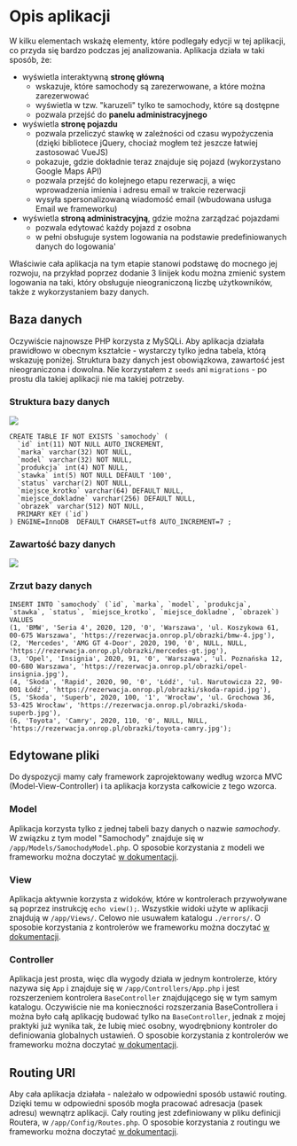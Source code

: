 # Opis aplikacji
W kilku elementach wskażę elementy, które podlegały edycji w tej aplikacji, co przyda się bardzo podczas jej analizowania.
Aplikacja działa w taki sposób, że:

 - wyświetla interaktywną **stronę główną**
	 - wskazuje, które samochody są zarezerwowane, a które można zarezerwować
	 - wyświetla w tzw. "karuzeli" tylko te samochody, które są dostępne
	 - pozwala przejść do **panelu administracyjnego**
 - wyświetla **stronę pojazdu**
	 - pozwala przeliczyć stawkę w zależności od czasu wypożyczenia (dzięki bibliotece jQuery, chociaż mogłem też jeszcze łatwiej zastosować VueJS)
	 - pokazuje, gdzie dokładnie teraz znajduje się pojazd (wykorzystano Google Maps API)
	 - pozwala przejść do kolejnego etapu rezerwacji, a więc wprowadzenia imienia i adresu email w trakcie rezerwacji
	 - wysyła spersonalizowaną wiadomość email (wbudowana usługa Email we frameworku)
 - wyświetla **stroną administracyjną**, gdzie można zarządzać pojazdami
	 - pozwala edytować każdy pojazd z osobna
	 - w pełni obsługuje system logowania na podstawie predefiniowanych danych do logowania'

Właściwie cała aplikacja na tym etapie stanowi podstawę do mocnego jej rozwoju, na przykład poprzez dodanie 3 linijek kodu można zmienić system logowania na taki, który obsługuje nieograniczoną liczbę użytkowników, także z wykorzystaniem bazy danych.

## Baza danych
Oczywiście najnowsze PHP korzysta z MySQLi. Aby aplikacja działała prawidłowo w obecnym kształcie - wystarczy tylko jedna tabela, którą wskazuję poniżej. Struktura bazy danych jest obowiązkowa, zawartość jest nieograniczona i dowolna.
Nie korzystałem z `seeds` ani `migrations` - po prostu dla takiej aplikacji nie ma takiej potrzeby.
### Struktura bazy danych
![](https://rezerwacja.onrop.pl/dodatki/zrzut2.png)

    CREATE TABLE IF NOT EXISTS `samochody` (
      `id` int(11) NOT NULL AUTO_INCREMENT,
      `marka` varchar(32) NOT NULL,
      `model` varchar(32) NOT NULL,
      `produkcja` int(4) NOT NULL,
      `stawka` int(5) NOT NULL DEFAULT '100',
      `status` varchar(2) NOT NULL,
      `miejsce_krotko` varchar(64) DEFAULT NULL,
      `miejsce_dokladne` varchar(256) DEFAULT NULL,
      `obrazek` varchar(512) NOT NULL,
      PRIMARY KEY (`id`)
    ) ENGINE=InnoDB  DEFAULT CHARSET=utf8 AUTO_INCREMENT=7 ;

### Zawartość bazy danych
![](https://rezerwacja.onrop.pl/dodatki/zrzut1.png)
### Zrzut bazy danych 

    INSERT INTO `samochody` (`id`, `marka`, `model`, `produkcja`, `stawka`, `status`, `miejsce_krotko`, `miejsce_dokladne`, `obrazek`) VALUES
    (1, 'BMW', 'Seria 4', 2020, 120, '0', 'Warszawa', 'ul. Koszykowa 61, 00-675 Warszawa', 'https://rezerwacja.onrop.pl/obrazki/bmw-4.jpg'),
    (2, 'Mercedes', 'AMG GT 4-Door', 2020, 190, '0', NULL, NULL, 'https://rezerwacja.onrop.pl/obrazki/mercedes-gt.jpg'),
    (3, 'Opel', 'Insignia', 2020, 91, '0', 'Warszawa', 'ul. Poznańska 12, 00-680 Warszawa', 'https://rezerwacja.onrop.pl/obrazki/opel-insignia.jpg'),
    (4, 'Skoda', 'Rapid', 2020, 90, '0', 'Łódź', 'ul. Narutowicza 22, 90-001 Łódź', 'https://rezerwacja.onrop.pl/obrazki/skoda-rapid.jpg'),
    (5, 'Skoda', 'Superb', 2020, 100, '1', 'Wrocław', 'ul. Grochowa 36, 53-425 Wrocław', 'https://rezerwacja.onrop.pl/obrazki/skoda-superb.jpg'),
    (6, 'Toyota', 'Camry', 2020, 110, '0', NULL, NULL, 'https://rezerwacja.onrop.pl/obrazki/toyota-camry.jpg');
## Edytowane pliki
Do dyspozycji mamy cały framework zaprojektowany według wzorca MVC (Model-View-Controller) i ta aplikacja korzysta całkowicie z tego wzorca.
### Model
Aplikacja korzysta tylko z jednej tabeli bazy danych o nazwie *samochody*. W związku z tym model "Samochody" znajduje się w `/app/Models/SamochodyModel.php`.
O sposobie korzystania z modeli we frameworku można doczytać [w dokumentacji](https://codeigniter.com/user_guide/models/model.html).
### View
Aplikacja aktywnie korzysta z widoków, które w kontrolerach przywoływane są poprzez instrukcję `echo view();`. Wszystkie widoki użyte w aplikacji znajdują w `/app/Views/`. Celowo nie usuwałem katalogu `./errors/`. 
O sposobie korzystania z kontrolerów we frameworku można doczytać [w dokumentacji](https://codeigniter.com/user_guide/outgoing/views.html).
### Controller
Aplikacja jest prosta, więc dla wygody działa w jednym kontrolerze, który nazywa się `App` i znajduje się w `/app/Controllers/App.php` i jest rozszerzeniem kontrolera `BaseController` znajdującego się w tym samym katalogu. Oczywiście nie ma konieczności rozszerzania BaseControllera i można było całą aplikację budować tylko na `BaseController`, jednak z mojej praktyki już wynika tak, że lubię mieć osobny, wyodrębniony kontroler do definiowania globalnych ustawień.
O sposobie korzystania z kontrolerów we frameworku można doczytać [w dokumentacji](https://codeigniter.com/user_guide/incoming/controllers.html).
## Routing URI
Aby cała aplikacja działała - należało w odpowiedni sposób ustawić routing. Dzięki temu w odpowiedni sposób mogła pracować adresacja (pasek adresu) wewnątrz aplikacji. Cały routing jest zdefiniowany w pliku definicji Routera, w `/app/Config/Routes.php`.
O sposobie korzystania z routingu we frameworku można doczytać [w dokumentacji](https://codeigniter.com/user_guide/incoming/routing.html).
